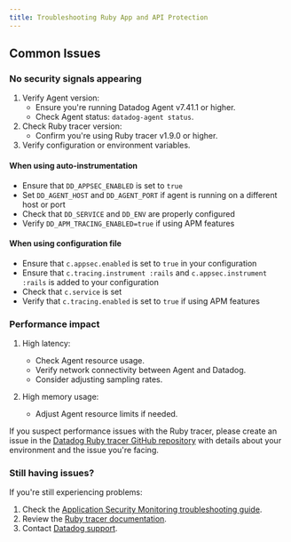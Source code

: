 ```yaml
---
title: Troubleshooting Ruby App and API Protection
---
```


## Common Issues

### No security signals appearing

1. Verify Agent version:
   - Ensure you're running Datadog Agent v7.41.1 or higher.
   - Check Agent status: `datadog-agent status`.
2. Check Ruby tracer version:
   - Confirm you're using Ruby tracer v1.9.0 or higher.
3. Verify configuration or environment variables.

#### When using auto-instrumentation

- Ensure that `DD_APPSEC_ENABLED` is set to `true`
- Set `DD_AGENT_HOST` and `DD_AGENT_PORT` if agent is running on a different host or port
- Check that `DD_SERVICE` and `DD_ENV` are properly configured
- Verify `DD_APM_TRACING_ENABLED=true` if using APM features

#### When using configuration file

- Ensure that `c.appsec.enabled` is set to `true` in your configuration
- Ensure that `c.tracing.instrument :rails` and `c.appsec.instrument :rails` is added to your configuration
- Check that `c.service` is set
- Verify that `c.tracing.enabled` is set to `true` if using APM features

### Performance impact

1. High latency:
   - Check Agent resource usage.
   - Verify network connectivity between Agent and Datadog.
   - Consider adjusting sampling rates.

2. High memory usage:
   - Adjust Agent resource limits if needed.

If you suspect performance issues with the Ruby tracer, please create an issue in the [Datadog Ruby tracer GitHub repository][4] with details about your environment and the issue you're facing.

### Still having issues?

If you're still experiencing problems:

1. Check the [Application Security Monitoring troubleshooting guide][1].
2. Review the [Ruby tracer documentation][2].
3. Contact [Datadog support][3].

[1]: /security/application_security/troubleshooting
[2]: /tracing/trace_collection/compatibility/ruby
[3]: /help
[4]: https://github.com/DataDog/dd-trace-rb
